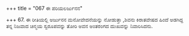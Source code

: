 +++
title = "067 ಈ ಪರಿಯಲರ್ಜುನನ"

+++
67. ಈ ರೀತಿಯಲ್ಲಿ ಅರ್ಜುನನ ಮನೋವೇದನೆಯನ್ನು ನೋಡುತ್ತಾ ,ಶಿವನು  ಕಿರಾತವೇಷದ ಹಿಂದೆ ಅಡಗಿದ್ದ ತನ್ನ ನಿಜವಾದ ಚಿನ್ಮಯ ಸ್ವರೂಪವನ್ನು ತೋರಿ ಅವನ ಅಂತರಂಗದ ದುಃಖವನ್ನು ನಿವಾರಿಸಿದನು.